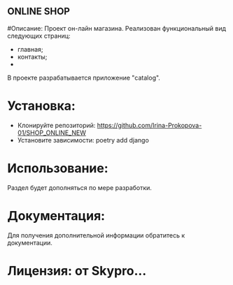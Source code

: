 ## ONLINE SHOP 

#Описание:
Проект он-лайн магазина. Реализован функциональный вид следующих страниц:

* главная;
* контакты;
* 

В проекте разрабатывается приложение "catalog".

# Установка:

* Клонируйте репозиторий:
https://github.com/Irina-Prokopova-01/SHOP_ONLINE_NEW
* Установите зависимости:
poetry add django

# Использование:
Раздел будет дополняться по мере разработки.

# Документация:
Для получения дополнительной информации обратитесь к документации.

# Лицензия: от Skypro...